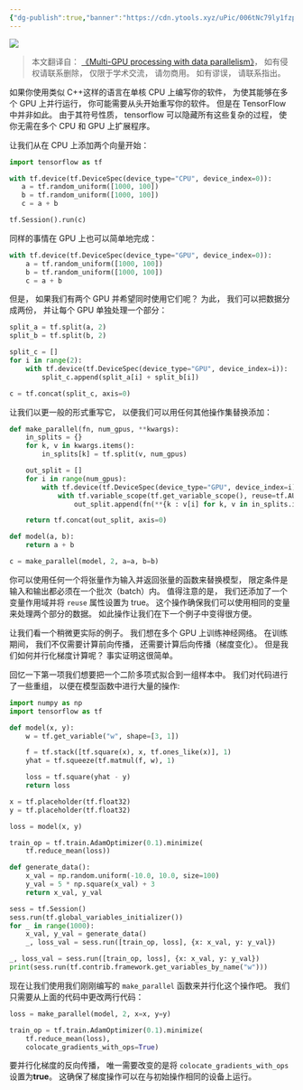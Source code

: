 ```yaml
---
{"dg-publish":true,"banner":"https://cdn.ytools.xyz/uPic/006tNc79ly1fzpym7tmc9j30u00gwjrj.jpg","permalink":"/外文翻译/EffectiveTensorFlow/10. 在 TensorFlow 中利用多 GPU 处理并行数据/","dgPassFrontmatter":true}
---
```


![](https://cdn.ytools.xyz/uPic/006tNc79ly1fzpym7tmc9j30u00gwjrj.jpg)

> 本文翻译自： [《Multi-GPU processing with data parallelism》](https://github.com/vahidk/EffectiveTensorflow#multi_gpu)， 如有侵权请联系删除， 仅限于学术交流， 请勿商用。 如有谬误， 请联系指出。

如果你使用类似 C++这样的语言在单核 CPU 上编写你的软件， 为使其能够在多个 GPU 上并行运行， 你可能需要从头开始重写你的软件。 但是在 TensorFlow 中并非如此。 由于其符号性质， tensorflow 可以隐藏所有这些复杂的过程， 使你无需在多个 CPU 和 GPU 上扩展程序。

让我们从在 CPU 上添加两个向量开始：

```python
import tensorflow as tf

with tf.device(tf.DeviceSpec(device_type="CPU", device_index=0)):
   a = tf.random_uniform([1000, 100])
   b = tf.random_uniform([1000, 100])
   c = a + b

tf.Session().run(c)
```

同样的事情在 GPU 上也可以简单地完成：

```python
with tf.device(tf.DeviceSpec(device_type="GPU", device_index=0)):
    a = tf.random_uniform([1000, 100])
    b = tf.random_uniform([1000, 100])
    c = a + b
```

但是， 如果我们有两个 GPU 并希望同时使用它们呢？ 为此， 我们可以把数据分成两份， 并让每个 GPU 单独处理一个部分：

```python
split_a = tf.split(a, 2)
split_b = tf.split(b, 2)

split_c = []
for i in range(2):
    with tf.device(tf.DeviceSpec(device_type="GPU", device_index=i)):
        split_c.append(split_a[i] + split_b[i])

c = tf.concat(split_c, axis=0)
```

让我们以更一般的形式重写它， 以便我们可以用任何其他操作集替换添加：

```python
def make_parallel(fn, num_gpus, **kwargs):
    in_splits = {}
    for k, v in kwargs.items():
        in_splits[k] = tf.split(v, num_gpus)

    out_split = []
    for i in range(num_gpus):
        with tf.device(tf.DeviceSpec(device_type="GPU", device_index=i)):
            with tf.variable_scope(tf.get_variable_scope(), reuse=tf.AUTO_REUSE):
                out_split.append(fn(**{k : v[i] for k, v in in_splits.items()}))

    return tf.concat(out_split, axis=0)

def model(a, b):
    return a + b

c = make_parallel(model, 2, a=a, b=b)

```

你可以使用任何一个将张量作为输入并返回张量的函数来替换模型， 限定条件是输入和输出都必须在一个批次（batch）内。 值得注意的是， 我们还添加了一个变量作用域并将 `reuse` 属性设置为 true。 这个操作确保我们可以使用相同的变量来处理两个部分的数据。 如此操作让我们在下一个例子中变得很方便。

让我们看一个稍微更实际的例子。 我们想在多个 GPU 上训练神经网络。 在训练期间， 我们不仅需要计算前向传播， 还需要计算后向传播（梯度变化）。 但是我们如何并行化梯度计算呢？ 事实证明这很简单。

回忆一下第一项我们想要把一个二阶多项式拟合到一组样本中。 我们对代码进行了一些重组， 以便在模型函数中进行大量的操作:

```python
import numpy as np
import tensorflow as tf

def model(x, y):
    w = tf.get_variable("w", shape=[3, 1])

    f = tf.stack([tf.square(x), x, tf.ones_like(x)], 1)
    yhat = tf.squeeze(tf.matmul(f, w), 1)

    loss = tf.square(yhat - y)
    return loss

x = tf.placeholder(tf.float32)
y = tf.placeholder(tf.float32)

loss = model(x, y)

train_op = tf.train.AdamOptimizer(0.1).minimize(
    tf.reduce_mean(loss))

def generate_data():
    x_val = np.random.uniform(-10.0, 10.0, size=100)
    y_val = 5 * np.square(x_val) + 3
    return x_val, y_val

sess = tf.Session()
sess.run(tf.global_variables_initializer())
for _ in range(1000):
    x_val, y_val = generate_data()
    _, loss_val = sess.run([train_op, loss], {x: x_val, y: y_val})

_, loss_val = sess.run([train_op, loss], {x: x_val, y: y_val})
print(sess.run(tf.contrib.framework.get_variables_by_name("w")))
```

现在让我们使用我们刚刚编写的 `make_parallel` 函数来并行化这个操作吧。 我们只需要从上面的代码中更改两行代码：

```python
loss = make_parallel(model, 2, x=x, y=y)

train_op = tf.train.AdamOptimizer(0.1).minimize(
    tf.reduce_mean(loss),
    colocate_gradients_with_ops=True)
```

要并行化梯度的反向传播， 唯一需要改变的是将 `colocate_gradients_with_ops` 设置为**true**。 这确保了梯度操作可以在与初始操作相同的设备上运行。
